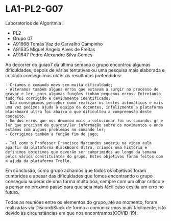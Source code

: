 # LA1-PL2-G07
Laboratorios de Algoritmia I
- PL2 
- Grupo 07 
- A91668 Tomás Vaz de Carvalho Campinho 
- A91635 Miguel Ângelo Alves de Freitas 
- A91647 Pedro Alexandre Silva Gomes





Ao decorrer do guiao7 da última semana o grupo encontrou algumas dificuldades, depois de várias tentativas ou uma pesquisa mais elaborada e cuidada conseguimos obter os resultados pretendidos:

	- Criamos o comando movs sem muita dificuldade;
	- Alteramos também alguns erros que estavam a surgir no processo de gravar e ler, pois algumas funções tinham pequenos erros. Entretanto tudo foi corrigido e devidamente identificado;
	- Não conseguimos perceber como realizar os testes automáticos e mais uma vez pedimos ajuda à equipa de docentes, infelizmente a plataforma blackboard ultra foi abaixo o que dificultou a compreensão deste conceito.
	- Um dos erros que nos demorou mais a solucionar foi os comandos gr e ler que precisam de guardar/ler informação sobre os movimentos e onde estámos com alguns problemas no comando ler;
	- Corrigimos também a função fim de jogo;

	- Tal como o Professor Francisco Marcondes sugeriu na video aula apartir da plataforma BlackBoard Ultra, criamos uma história e definimos objetivos que deverão ser cumprimidos ao longo da semana pelos vários constituintes do grupo. Estes objetivos foram feitos com a ajuda da plataforma Trello.

Em conclusão, como grupo achamos que todos os objetivos foram cumpridos e apesar das dificuldades que fomos encontrando o grupo conseguiu superar de uma forma muito boa, sempre com um olhar critico e a pensar no proximo passo para que seja mais fácil caso exsitia um erro no futuro.

Todas as reuniões entre os elementos do grupo, até ao momento, foram realizadas via Discord/Slack de forma a comunicarmos mais facilmente, isto devido às circunstâncias em que nos encontramos(COVID-19).

